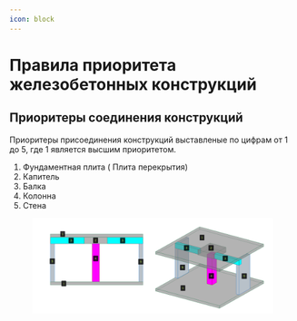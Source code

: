 ```yaml
---
icon: block
---
```


# Правила приоритета железобетонных конструкций

## Приоритеры соединения конструкций

Приоритеры присоединения конструкций выставленые по цифрам от 1 до 5, где 1 является высшим приоритетом.

1. Фундаментная плита ( Плита перекрытия)
2. Капитель
3. Балка
4. Колонна&#x20;
5. Стена

<figure><img src="../../../.gitbook/assets/2025-04-29_13-55-465.png" alt=""><figcaption></figcaption></figure>
